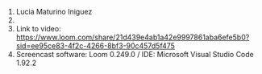 1. Lucia Maturino Iniguez
2. 
3. Link to video: https://www.loom.com/share/21d439e4ab1a42e9997861aba6efe5b0?sid=ee95ce83-4f2c-4266-8bf3-90c457d5f475
4. Screencast software: Loom 0.249.0 / IDE: Microsoft Visual Studio Code 1.92.2
